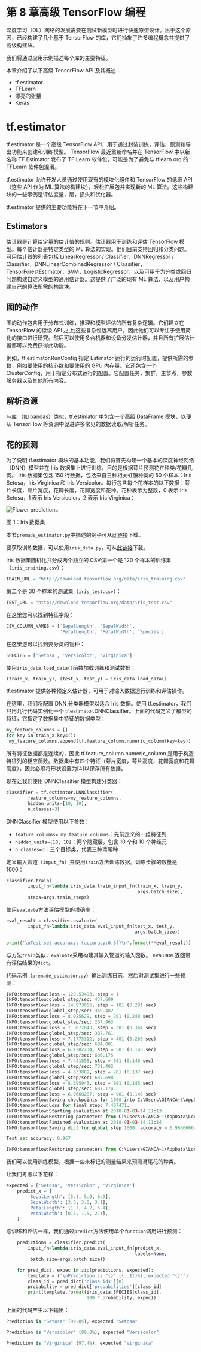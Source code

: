 # 第 8 章高级 TensorFlow 编程

深度学习（DL）网络的发展需要在测试新模型时进行快速原型设计。出于这个原因，已经构建了几个基于 TensorFlow 的库，它们抽象了许多编程概念并提供了高级构建块。

我们将通过应用示例描述每个库的主要特征。

本章介绍了以下高级 TensorFlow API 及其概述：

*   tf.estimator
*   TFLearn
*   漂亮的张量
*   Keras

# tf.estimator

tf.estimator 是一个高级 TensorFlow API，用于通过封装训练，评估，预测和导出功能来创建和训练模型。 TensorFlow 最近重新命名并在 TensorFlow 中以新名称 TF Estimator 发布了 TF Learn 软件包，可能是为了避免与 tflearn.org 的 TFLearn 软件包混淆。

tf.estimator 允许开发人员通过使用现有的模块化组件和 TensorFlow 的低级 API（这些 API 作为 ML 算法的构建块），轻松扩展包并实现新的 ML 算法。这些构建块的一些示例是评估度量，层，损失和优化器。

tf.estimator 提供的主要功能将在下一节中介绍。

## Estimators

估计器是计算给定量的估计值的规则。估计器用于训练和评估 TensorFlow 模型。每个估计器是特定类型的 ML 算法的实现。他们目前支持回归和分类问题。可用估计器的列表包括 LinearRegressor / Classifier，DNNRegressor / Classifier，DNNLinearCombinedRegressor / Classifier，TensorForestEstimator，SVM，LogisticRegressor，以及可用于为分类或回归问题构建自定义模型的通用估计器。这提供了广泛的现有 ML 算法，以及用户构建自己的算法所需的构建块。

## 图的动作

图的动作包含用于分布式训练，推理和模型评估的所有复杂逻辑。它们建立在 TensorFlow 的低级 API 之上;这些复杂性远离用户，因此他们可以专注于使用简化的接口进行研究。然后可以使用多台机器和设​​备分发估计器，并且所有扩展估计器都可以免费获得此功能。

例如，tf.estimator.RunConfig 指定 Estimator 运行的运行时配置，提供所需的参数，例如要使用的核心数和要使用的 GPU 内存量。它还包含一个 ClusterConfig，用于指定分布式运行的配置。它配置任务，集群，主节点，参数服务器以及其他所有内容。

## 解析资源

与库  （如 pandas）类似，tf.estimator 中包含一个高级 DataFrame 模块，以便从 TensorFlow 等资源中促进许多常见的数据读取/解析任务。

## 花的预测

为了说明 tf.estimator 模块的基本功能，我们将首先构建一个基本的深度神经网络（DNN）模型并在 Iris 数据集上进行训练，目的是根据萼片预测花卉种类/花瓣几何。 Iris 数据集包含 150 行数据，包括来自三种相关虹膜种类的 50 个样本：Iris Setosa，Iris Virginica 和 Iris Versicolor。每行包含每个花样本的以下数据：萼片长度，萼片宽度，花瓣长度，花瓣宽度和花种。花种表示为整数，0 表示 Iris Setosa，1 表示 Iris Versicolor，2 表示 Iris Virginica：

![Flower predictions](img/B09678_08_01.jpg)

图 1：Iris 数据集

本节`premade_estimator.py`中描述的例子可从[此链接](https://github.com/tensorflow/models/blob/master/samples/core/get_started/premade_estimator.py)下载。

要获取训练数据，可以使用`iris_data.py`，可从[此链接](https://github.com/tensorflow/models/blob/master/samples/core/get_started/iris_data.py)下载。

Iris 数据集随机化并分成两个独立的 CSV;第一个是 120 个样本的训练集（`iris_training.csv`）：

```py
TRAIN_URL = "http://download.tensorflow.org/data/iris_training.csv"
```

第二个是 30 个样本的测试集（`iris_test.csv`）：

```py
TEST_URL = "http://download.tensorflow.org/data/iris_test.csv"
```

在这里您可以找到特征字段：

```py
CSV_COLUMN_NAMES = ['SepalLength', 'SepalWidth',
                    'PetalLength', 'PetalWidth', 'Species']
```

在这里您可以找到要分类的物种：

```py
SPECIES = ['Setosa', 'Versicolor', 'Virginica']
```

使用`iris_data.load_data()`函数加载训练和测试数据：

```py
(train_x, train_y), (test_x, test_y) = iris_data.load_data()
```

tf.estimator 提供各种预定义估计器，可用于对输入数据运行训练和评估操作。

在这里，我们将配置 DNN 分类器模型以适合 Iris 数据。使用 tf.estimator，我们只用几行代码实例化一个 tf.estimator.DNNClassifier。上面的代码定义了模型的特征，它指定了数据集中特征的数据类型：

```py
my_feature_columns = []
for key in train_x.keys():
 my_feature_columns.append(tf.feature_column.numeric_column(key=key))
```

所有特征数据都是连续的，因此 tf.feature_column.numeric_column 是用于构造特征列的相应函数。数据集中有四个特征（萼片宽度，萼片高度，花瓣宽度和花瓣高度），因此必须将形状设置为[4]以保存所有数据。

现在让我们使用 DNNClassifier 模型构建分类器：

```py
classifier = tf.estimator.DNNClassifier(
        feature_columns=my_feature_columns,
        hidden_units=[10, 10],
        n_classes=3)
```

DNNClassifier 模型使用以下参数：

*   `feature_columns= my_feature_columns`：先前定义的一组特征列
*   `hidden_units=[10, 10]`：两个隐藏层，包含 10 个和 10 个神经元
*   `n_classes=3`：三个目标类，代表三种鸢尾种

定义输入管道（`input_fn`）并使用`train`方法训练数据。训练步骤的数量是 1000：

```py
classifier.train(
        input_fn=lambda:iris_data.train_input_fn(train_x, train_y,
                                                 args.batch_size),
        steps=args.train_steps)
```

使用`evaluate`方法评估模型的准确率：

```py
eval_result = classifier.evaluate(
        input_fn=lambda:iris_data.eval_input_fn(test_x, test_y,
                                                args.batch_size))

print('\nTest set accuracy: {accuracy:0.3f}\n'.format(**eval_result))
```

与方法`train`类似，`evaluate`采用构建其输入管道的输入函数。 evaluate 返回带有评估结果的`dict`。

代码示例（`premade_estimator.py`）输出训练日志，然后对测试集进行一些预测：

```py
INFO:tensorflow:loss = 120.53493, step = 1
INFO:tensorflow:global_step/sec: 437.609
INFO:tensorflow:loss = 14.973656, step = 101 (0.291 sec)
INFO:tensorflow:global_step/sec: 369.482
INFO:tensorflow:loss = 8.025629, step = 201 (0.248 sec)
INFO:tensorflow:global_step/sec: 267.963
INFO:tensorflow:loss = 7.3872843, step = 301 (0.364 sec)
INFO:tensorflow:global_step/sec: 337.761
INFO:tensorflow:loss = 7.1775312, step = 401 (0.260 sec)
INFO:tensorflow:global_step/sec: 684.081
INFO:tensorflow:loss = 6.1282234, step = 501 (0.146 sec)
INFO:tensorflow:global_step/sec: 686.175
INFO:tensorflow:loss = 7.441858, step = 601 (0.146 sec)
INFO:tensorflow:global_step/sec: 731.402
INFO:tensorflow:loss = 4.633889, step = 701 (0.137 sec)
INFO:tensorflow:global_step/sec: 687.698
INFO:tensorflow:loss = 8.395943, step = 801 (0.145 sec)
INFO:tensorflow:global_step/sec: 687.174
INFO:tensorflow:loss = 6.0668287, step = 901 (0.146 sec)
INFO:tensorflow:Saving checkpoints for 1000 into C:\Users\GIANCA~1\AppData\Local\Temp\tmp9yaobdrg\model.ckpt.
INFO:tensorflow:Loss for final step: 7.467471.
INFO:tensorflow:Starting evaluation at 2018-03-03-14:11:13
INFO:tensorflow:Restoring parameters from C:\Users\GIANCA~1\AppData\Local\Temp\tmp9yaobdrg\model.ckpt-1000
INFO:tensorflow:Finished evaluation at 2018-03-03-14:11:14
INFO:tensorflow:Saving dict for global step 1000: accuracy = 0.96666664, average_loss = 0.060853884, global_step = 1000, loss = 1.8256165

Test set accuracy: 0.967

INFO:tensorflow:Restoring parameters from C:\Users\GIANCA~1\AppData\Local\Temp\tmp9yaobdrg\model.ckpt-1000
```

我们可以使用训练模型，根据一些未标记的测量结果来预测鸢尾花的种类。

让我们考虑以下花样：

```py
expected = ['Setosa', 'Versicolor', 'Virginica']
    predict_x = {
        'SepalLength': [5.1, 5.9, 6.9],
        'SepalWidth': [3.3, 3.0, 3.1],
        'PetalLength': [1.7, 4.2, 5.4],
        'PetalWidth': [0.5, 1.5, 2.1],
    }
```

与训练和评估一样，我们通过`predict`方法使用单个`function`调用进行预测：

```py
    predictions = classifier.predict(
        input_fn=lambda:iris_data.eval_input_fn(predict_x,
                                                labels=None,
         batch_size=args.batch_size))

    for pred_dict, expec in zip(predictions, expected):
        template = ('\nPrediction is "{}" ({:.1f}%), expected "{}"')
        class_id = pred_dict['class_ids'][0]
        probability = pred_dict['probabilities'][class_id]
        print(template.format(iris_data.SPECIES[class_id],
                              100 * probability, expec))
```

上面的代码产生以下输出：

```py
Prediction is "Setosa" (99.8%), expected "Setosa"

Prediction is "Versicolor" (99.8%), expected "Versicolor"

Prediction is "Virginica" (97.4%), expected "Virginica"
```